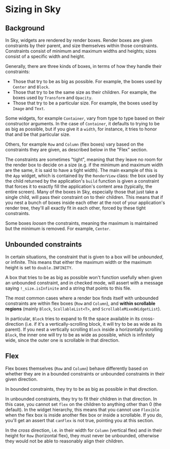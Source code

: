 Sizing in Sky
=============

Background
----------

In Sky, widgets are rendered by render boxes. Render boxes are given
constraints by their parent, and size themselves within those
constraints. Constraints consist of minimum and maximum widths and
heights; sizes consist of a specific width and height.

Generally, there are three kinds of boxes, in terms of how they handle
their constraints:

- Those that try to be as big as possible.
  For example, the boxes used by `Center` and `Block`.
- Those that try to be the same size as their children.
  For example, the boxes used by `Transform` and `Opacity`.
- Those that try to be a particular size.
  For example, the boxes used by `Image` and `Text`.

Some widgets, for example `Container`, vary from type to type based on
their constructor arguments. In the case of `Container`, it defaults
to trying to be as big as possible, but if you give it a `width`, for
instance, it tries to honor that and be that particular size.

Others, for example `Row` and `Column` (flex boxes) vary based on the
constraints they are given, as described below in the "Flex" section.

The constraints are sometimes "tight", meaning that they leave no room
for the render box to decide on a size (e.g. if the minimum and
maximum width are the same, it is said to have a tight width). The
main example of this is the `App` widget, which is contained by the
`RenderView` class: the box used by the child returned by the
application's `build` function is given a constraint that forces it to
exactly fill the application's content area (typically, the entire
screen). Many of the boxes in Sky, especially those that just take a
single child, will pass their constraint on to their children. This
means that if you nest a bunch of boxes inside each other at the root
of your application's render tree, they'll all exactly fit in each
other, forced by these tight constraints.

Some boxes _loosen_ the constraints, meaning the maximum is maintained
but the minimum is removed. For example, `Center`.

Unbounded constraints
---------------------

In certain situations, the constraint that is given to a box will be
_unbounded_, or infinite. This means that either the maximum width or
the maximum height is set to `double.INFINITY`.

A box that tries to be as big as possible won't function usefully when
given an unbounded constraint, and in checked mode, will assert with a
message saying `!_size.isInfinite` and a string that points to this
file.

The most common cases where a render box finds itself with unbounded
constraints are within flex boxes (`Row` and `Column`), and **within
scrollable regions** (mainly `Block`, `ScollableList<T>`, and
`ScrollableMixedWidgetList`).

In particular, `Block` tries to expand to fit the space available in
its cross-direction (i.e. if it's a vertically-scrolling block, it
will try to be as wide as its parent). If you nest a vertically
scrolling `Block` inside a horizontally scrolling `Block`, the inner
one will try to be as wide as possible, which is infinitely wide,
since the outer one is scrollable in that direction.

Flex
----

Flex boxes themselves (`Row` and `Column`) behave differently based on
whether they are in a bounded constraints or unbounded constraints in
their given direction.

In bounded constraints, they try to be as big as possible in that
direction.

In unbounded constraints, they try to fit their children in that
direction. In this case, you cannot set `flex` on the children to
anything other than 0 (the default). In the widget hierarchy, this
means that you cannot use `Flexible` when the flex box is inside
another flex box or inside a scrollable. If you do, you'll get an
assert that `canFlex` is not true, pointing you at this section.

In the _cross_ direction, i.e. in their width for `Column` (vertical
flex) and in their height for `Row` (horizontal flex), they must never
be unbounded, otherwise they would not be able to reasonably align
their children.
